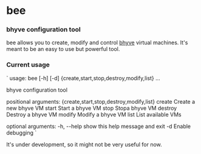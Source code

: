 bee
===

### bhyve configuration tool

bee allows you to create, modify and control [bhyve](http://www.bhyve.org)
virtual machines.  It's meant to be an easy to use but powerful tool.

### Current usage
`
usage: bee [-h] [-d] {create,start,stop,destroy,modify,list} ...

bhyve configuration tool

positional arguments:
  {create,start,stop,destroy,modify,list}
    create              Create a new bhyve VM
    start               Start a bhyve VM
    stop                Stopa bhyve VM
    destroy             Destroy a bhyve VM
    modify              Modify a bhyve VM
    list                List available VMs

optional arguments:
  -h, --help            show this help message and exit
  -d                    Enable debugging
`

It's under development, so it might not be very useful for now.
